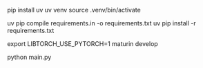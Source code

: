 pip install uv
uv venv
source .venv/bin/activate

uv pip compile requirements.in -o requirements.txt
uv pip install -r requirements.txt

export LIBTORCH_USE_PYTORCH=1
maturin develop

<!-- export LD_LIBRARY_PATH=$VIRTUAL_ENV/lib/python3.9/site-packages/torch/lib -->
python main.py